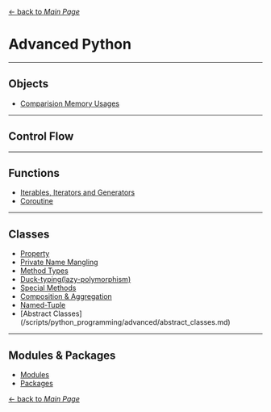 [← back to *Main Page*](https://github.com/beholder16/Python3)


# Advanced Python

---
## Objects

* [Comparision Memory Usages]()


---
## Control Flow


---
## Functions

* [Iterables, Iterators and Generators](/scripts/python_programming/advanced/Iterator_and_Generator.md#iterables-iterator-generator)
* [Coroutine](/scripts/python_programming/advanced/Coroutine.md#coroutine)

---
## Classes

* [Property](/scripts/python_programming/advanced/Class.md#property)
* [Private Name Mangling](/scripts/python_programming/advanced/Class.md#private-name-mangling)
* [Method Types](/scripts/python_programming/advanced/Class.md#method-types)
* [Duck-typing(lazy-polymorphism)](/scripts/python_programming/advanced/Class.md#duck-typing)
* [Special Methods](/scripts/python_programming/advanced/Class.md#special-methods)
* [Composition & Aggregation](/scripts/python_programming/advanced/Class.md#composition-and-aggregation)
* [Named-Tuple](/scripts/python_programming/advanced/Class.md#named-tuple)
* [Abstract Classes] (/scripts/python_programming/advanced/abstract_classes.md)

---
## Modules & Packages

* [Modules]()
* [Packages]()



[← back to *Main Page*](https://github.com/beholder16/Python3)
